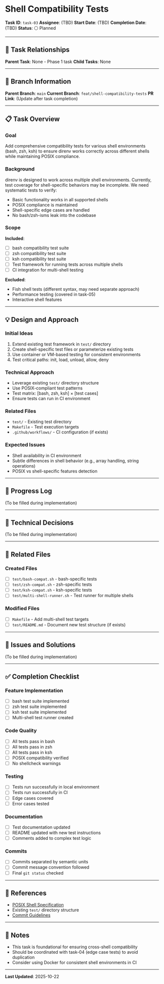 # Shell Compatibility Tests

**Task ID**: `task-03`
**Assignee**: (TBD)
**Start Date**: (TBD)
**Completion Date**: (TBD)
**Status**: ⚪ Planned

---

## 🔗 Task Relationships

**Parent Task**: None - Phase 1 task
**Child Tasks**: None

---

## 🌿 Branch Information

**Parent Branch**: `main`
**Current Branch**: `feat/shell-compatibility-tests`
**PR Link**: (Update after task completion)

---

## 📋 Task Overview

### Goal
Add comprehensive compatibility tests for various shell environments (bash, zsh, ksh) to ensure direnv works correctly across different shells while maintaining POSIX compliance.

### Background
direnv is designed to work across multiple shell environments. Currently, test coverage for shell-specific behaviors may be incomplete. We need systematic tests to verify:
- Basic functionality works in all supported shells
- POSIX compliance is maintained
- Shell-specific edge cases are handled
- No bash/zsh-isms leak into the codebase

### Scope
**Included**:
- [ ] bash compatibility test suite
- [ ] zsh compatibility test suite
- [ ] ksh compatibility test suite
- [ ] Test framework for running tests across multiple shells
- [ ] CI integration for multi-shell testing

**Excluded**:
- Fish shell tests (different syntax, may need separate approach)
- Performance testing (covered in task-05)
- Interactive shell features

---

## 💡 Design and Approach

### Initial Ideas
1. Extend existing test framework in `test/` directory
2. Create shell-specific test files or parameterize existing tests
3. Use container or VM-based testing for consistent environments
4. Test critical paths: init, load, unload, allow, deny

### Technical Approach
- Leverage existing `test/` directory structure
- Use POSIX-compliant test patterns
- Test matrix: [bash, zsh, ksh] × [test cases]
- Ensure tests can run in CI environment

### Related Files
- `test/` - Existing test directory
- `Makefile` - Test execution targets
- `.github/workflows/` - CI configuration (if exists)

### Expected Issues
- Shell availability in CI environment
- Subtle differences in shell behavior (e.g., array handling, string operations)
- POSIX vs shell-specific features detection

---

## 📝 Progress Log

(To be filled during implementation)

---

## 🔧 Technical Decisions

(To be filled during implementation)

---

## 📁 Related Files

### Created Files
- [ ] `test/bash-compat.sh` - bash-specific tests
- [ ] `test/zsh-compat.sh` - zsh-specific tests
- [ ] `test/ksh-compat.sh` - ksh-specific tests
- [ ] `test/multi-shell-runner.sh` - Test runner for multiple shells

### Modified Files
- [ ] `Makefile` - Add multi-shell test targets
- [ ] `test/README.md` - Document new test structure (if exists)

---

## 🐛 Issues and Solutions

(To be filled during implementation)

---

## ✅ Completion Checklist

### Feature Implementation
- [ ] bash test suite implemented
- [ ] zsh test suite implemented
- [ ] ksh test suite implemented
- [ ] Multi-shell test runner created

### Code Quality
- [ ] All tests pass in bash
- [ ] All tests pass in zsh
- [ ] All tests pass in ksh
- [ ] POSIX compatibility verified
- [ ] No shellcheck warnings

### Testing
- [ ] Tests run successfully in local environment
- [ ] Tests run successfully in CI
- [ ] Edge cases covered
- [ ] Error cases tested

### Documentation
- [ ] Test documentation updated
- [ ] README updated with new test instructions
- [ ] Comments added to complex test logic

### Commits
- [ ] Commits separated by semantic units
- [ ] Commit message convention followed
- [ ] Final `git status` checked

---

## 🔗 References

- [POSIX Shell Specification](https://pubs.opengroup.org/onlinepubs/9699919799/utilities/V3_chap02.html)
- Existing `test/` directory structure
- [Commit Guidelines](../../commit-guidelines.md)

---

## 📌 Notes

- This task is foundational for ensuring cross-shell compatibility
- Should be coordinated with task-04 (edge case tests) to avoid duplication
- Consider using Docker for consistent shell environments in CI

---

**Last Updated**: 2025-10-22
